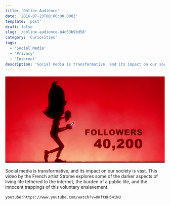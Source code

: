 ```yaml
---
title: 'Online Audience'
date: '2016-07-23T00:00:00.000Z'
template: 'post'
draft: false
slug: '/online-audience-b4d53b9bd58'
category: 'Curiosities'
tags:
  - 'Social Media'
  - 'Privacy'
  - 'Internet'
description: 'Social media is transformative, and its impact on our society is vast. This video by the French artist Strome explores...'
---
```


![](./images/online-audience-1.png)

Social media is transformative, and its impact on our society is vast. This video by the French artist Strome explores some of the darker aspects of living life tethered to the internet, the burden of a public life, and the innocent trappings of this voluntary enslavement.

`youtube:https://www.youtube.com/watch?v=UKftOH54iNU`
